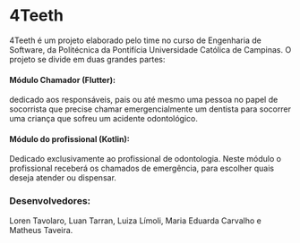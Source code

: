 # 4Teeth
   4Teeth é um projeto elaborado pelo time no curso de Engenharia de Software, da Politécnica da Pontifícia Universidade Católica de Campinas. O projeto se divide em duas grandes partes:
   
   #### Módulo Chamador (Flutter):
   dedicado aos responsáveis, pais ou até mesmo uma pessoa no papel de socorrista que precise chamar emergencialmente um dentista para socorrer uma criança que sofreu um acidente odontológico. 

  #### Módulo do profissional (Kotlin): 
  Dedicado exclusivamente ao profissional de odontologia. Neste módulo o profissional receberá os chamados de emergência, para escolher quais deseja atender ou dispensar.
   
   ### Desenvolvedores: 
   Loren Tavolaro, Luan Tarran, Luiza Límoli, Maria Eduarda Carvalho e Matheus Taveira.
